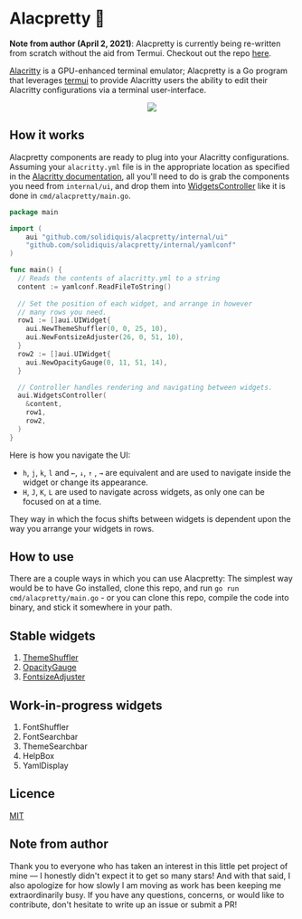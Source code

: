 # Alacpretty ‎️‍🌈

**Note from author (April 2, 2021)**: Alacpretty is currently being re-written from scratch without the aid from Termui. Checkout out the repo <a href="https://github.com/solidiquis/alacpretty_v2">here</a>.

<a href="https://github.com/alacritty/alacritty">Alacritty</a> is a GPU-enhanced terminal emulator; Alacpretty is a Go program that leverages <a href="https://github.com/gizak/termui">termui</a> to provide Alacritty users the ability to edit their Alacritty configurations via a terminal user-interface.

<p align="center">
  <img src="https://github.com/solidiquis/alacpretty/blob/master/assets/alacpretty.gif">
</p> 

## How it works

Alacpretty components are ready to plug into your Alacritty configurations. Assuming your `alacritty.yml` file is in the appropriate location as specified in the <a href="https://github.com/alacritty/alacritty">Alacritty documentation</a>, all you'll need to do is grab the components you need from `internal/ui`, and drop them into <a href="https://github.com/solidiquis/alacpretty/blob/master/internal/ui/widgets_controller.go">WidgetsController</a> like it is done in `cmd/alacpretty/main.go`.

```go
package main

import (
	aui "github.com/solidiquis/alacpretty/internal/ui"
	"github.com/solidiquis/alacpretty/internal/yamlconf"
)

func main() {
  // Reads the contents of alacritty.yml to a string
  content := yamlconf.ReadFileToString()
  
  // Set the position of each widget, and arrange in however
  // many rows you need.
  row1 := []aui.UIWidget{
    aui.NewThemeShuffler(0, 0, 25, 10),
    aui.NewFontsizeAdjuster(26, 0, 51, 10),
  }
  row2 := []aui.UIWidget{
    aui.NewOpacityGauge(0, 11, 51, 14),
  }

  // Controller handles rendering and navigating between widgets.
  aui.WidgetsController(
    &content,
    row1,
    row2,
  )
}
```

Here is how you navigate the UI:
- `h`, `j`, `k`, `l` and `←`, `↓`, `↑` , `→` are equivalent and are used to navigate inside the widget or change its appearance.
- `H`, `J`, `K`, `L` are used to navigate across widgets, as only one can be focused on at a time.

They way in which the focus shifts between widgets is dependent upon the way you arrange your widgets in rows.

## How to use

There are a couple ways in which you can use Alacpretty: The simplest way would be to have Go installed, clone this repo, and run `go run cmd/alacpretty/main.go` - or you can clone this repo, compile the code into binary, and stick it somewhere in your path.

## Stable widgets

1. <a href="https://github.com/solidiquis/alacpretty/blob/master/internal/ui/theme_shuffler.go">ThemeShuffler</a>
2. <a href="https://github.com/solidiquis/alacpretty/blob/master/internal/ui/opacity_gauge.go">OpacityGauge</a>
3. <a href="https://github.com/solidiquis/alacpretty/blob/master/internal/ui/fontsize_adjuster.go">FontsizeAdjuster</a>

## Work-in-progress widgets

1. FontShuffler
2. FontSearchbar
3. ThemeSearchbar
4. HelpBox
5. YamlDisplay

## Licence

<a href="https://raw.githubusercontent.com/solidiquis/alacpretty/master/LICENCE">MIT</a>

## Note from author

Thank you to everyone who has taken an interest in this little pet project of mine — I honestly didn't expect it to get so many stars! And with that said, I also apologize for how slowly I am moving as work has been keeping me extraordinarily busy. If you have any questions, concerns, or would like to contribute, don't hesitate to write up an issue or submit a PR!
